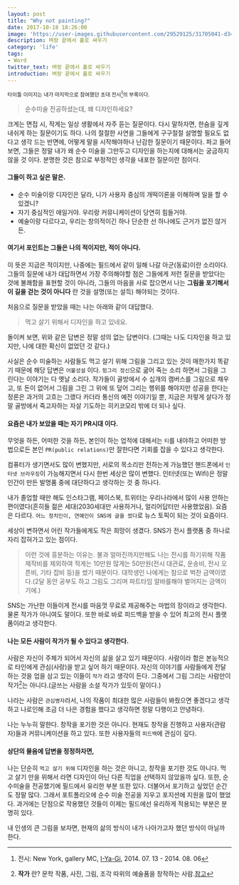 ```yaml
---
layout: post
title: "Why not painting?"
date: 2017-10-18 18:26:00
image: 'https://user-images.githubusercontent.com/29529125/31705041-d344fc48-b41e-11e7-8c8a-c599a103b2e2.jpg'
description: 벼랑 끝에서 홀로 싸우기
category: 'life'
tags:
- Word
twitter_text: 벼랑 끝에서 홀로 싸우기
introduction: 벼랑 끝에서 홀로 싸우기
---
```

<sup>타이틀 이미지는 내가 마지막으로 참여했던 초대 전시[^mc-gallery]의 부록이다. </sup>

> 순수미술 전공하셨는데, 왜 디자인하세요? 

크게는 면접 시, 작게는 일상 생활에서 자주 듣는 질문이다. 
다시 말하자면, 한숨을 깊게 내쉬게 하는 질문이기도 하다. 
나의 절절한 사연을 그들에게 구구절절 설명할 필요도 없다고 생각 드는 반면에, 어떻게 말을 시작해야하나 난감한 질문이기 때문이다.
파고 들어보면, 그들은 정말 내가 왜 순수 미술을 그만두고 디자인을 하는지에 대해서는 궁금하지 않을 것 이다.
분명한 것은 참으로 부정적인 생각을 내포한 질문이란 점이다.

#### 그들이 하고 싶은 말은.
- 순수 미술이랑 디자인은 달라, 니가 사용자 중심의 개떡이론을 이해하며 일을 할 수 있겠니?
- 자기 중심적인 애일거야. 우리랑 커뮤니케이션이 당연히 힘들거야.
- 예술이랑 다르다고, 우리는 창의적이긴 하나 단순한 선 하나에도 근거가 없진 않거든.

#### 여기서 포인트는 그들은 나의 적이지만, 적이 아니다. 
이 뜻은 지금은 적이지만, 나중에는 필드에서 같이 일해 나갈 아군(동료)이란 소리이다.
그들의 질문에 내가 대답하면서 가장 주의해야할 점은 그들에게 저런 질문을 받았다는 것에 불쾌함을 표현할 것이 아니라, 그들의 마음을 사로 잡으면서 나는 **그림을 포기해서 이 길을 걷는 것이 아니다** 란 것을 설명(또는 설득) 해야되는 것이다.

처음으로 질문을 받았을 때는 나는 아래와 같이 대답했다.
> 먹고 살기 위해서 디자인을 하고 있네요.

돌이켜 보면, 위와 같은 답변은 정말 성의 없는 답변이다. (그때는 나도 디자인을 하고 있지만, 나에 대한 확신이 없었던 것 같다.)

사실은 순수 미술하는 사람들도 먹고 살기 위해 그림을 그리고 있는 것이 매한가지 똑같기 때문에 해당 답변은 `어불성설` 이다. `헝그리 정신`으로 굶어 죽는 소리 하면서 그림을 그린다는 이야기는 다 옛날 소리다. 작가들이 골방에서 수 십개의 캠버스를 그림으로 채우고, 또 돈이 없어서 그림을 그린 그 위에 또 덮어 그리는 행위를 해야지만 성공을 한다는 정론은 과거의 고흐는 그랬다 카더라 통신의 예전 이야기일 뿐, 지금은 저렇게 살다가 정말 골방에서 죽고자하는 자살 기도하는 히키코모리 밖에 더 되나 싶다.

#### 요즘은 내가 보았을 때는 자기 PR시대 이다. 
무엇을 하든, 어떠한 것을 하든, 본인이 하는 업적에 대해서는 `티`를 내야하고 어떠한 방법으로든 본인 `PR(public relations)`만 잘한다면 기회를 잡을 수 있다고 생각한다. 

컴퓨터가 생기면서도 많이 변했지만, 서로의 목소리만 전하는게 가능했던 핸드폰에서 `인터넷 브라우징`이 가능해지면서 다시 한번 세상은 많이 변했다. 인터넷(또는 Wifi)은 정말 인간이 만든 발명품 중에 대단하다고 생각하는 것 중 하나다. 

내가 졸업할 때만 해도 인스타그램, 페이스북, 트위터는 우리나라에서 많이 사용 안하는 편이였다(흔히들 젊은 세대(2030세대만 사용하거나, 얼리어답터만 사용했었음). 요즘은 다르다. `어느 정치인이, 연예인이 SNS에 글을 썼다`로 뉴스 토픽이 되는 것이 요즘이다.

세상이 변하면서 어린 작가들에게도 작은 희망이 생겼다. SNS가 전시 플랫폼 중 하나로 자리 잡혀가고 있는 점이다. 

> 이런 것에 흥분하는 이유는. 불과 얼마진까지만해도 나는 전시를 하기위해 작품 제작비를 제외하여 적게는 10만원 많게는 50만원(전시 대관료, 운송비, 전시 오픈비, 기타 잡비 등)을 썼기 때문이다. 대학생인 나에게는 참으로 벅찬 금액이였다.(2달 동안 공부도 하고 그림도 그리며 파트타임 알바를해야 벌어지는 금액이기에.)

SNS는 가난한 이들이게 전시를 마음껏 무료로 제공해주는 마법의 장이라고 생각한다. 물론 작가가 아니여도 말이다. 또한 바로 바로 피드백을 받을 수 있어 최고의 전시 플랫폼이라고 생각한다.

#### 나는 모든 사람이 작가가 될 수 있다고 생각한다. 
사람은 자신이 주체가 되어서 자신의 삶을 살고 있기 때문이다. 사람이라 함은 본능적으로 타인에게 관심(사랑)을 받고 싶어 하기 때문이다. 자신의 이야기를 사람들에게 전달하는 것을 업을 삼고 있는 이들이 `작가` 라고 생각이 든다. 그중에서 그림 그리는 사람만이 작가[^writer]는 아니다.(글쓰는 사람을 소설 작가가 있듯이 말이다.)

나라는 사람은 `관심병자`라서, 나의 작품이 최대한 많은 사람들이 봐줬으면 좋겠다고 생각하고 나로인해 조금 더 나은 경험을 했다고 생각하면 정말 다행이고 안녕하다.

나는 누누히 말한다. 창작을 포기한 것은 아니다. 현재도 창작을 진행하고 사용자(관람자)들과 커뮤니케이션을 하고 있다. 또한 사용자들의 `피드백`에 관심이 깊다.

#### 상단의 물음에 답변을 정정하자면, 
나는 단순히 `먹고 살기 위해` 디자인을 하는 것은 아니고, 창작을 포기한 것도 아니다. 먹고 살기 만을 위해서 라면 디자인이 아닌 다른 직업을 선택하지 않았을까 싶다. 또한, 순수미술을 전공했기에 필드에서 유리한 부분 또한 있다. 더불어서 포기하고 싶었던 순간도 정말 많다. 그래서 포트폴리오에 순수 미술 전공을 지우고 포지션에 지원을 많이 했었다. 과거에는 단점으로 작용했던 것들이 이제는 필드에선 유리하게 적용되는 부분은 분명히 있다.

내 인생의 큰 그림을 보자면, 현재의 삶의 방식이 내가 나아가고자 했던 방식이 아닐까 한다.



[^writer]: **작가** 란? 문학 작품, 사진, 그림, 조각 따위의 예술품을 창작하는 사람.[참고](http://krdic.naver.com/detail.nhn?docid=31904000)
[^mc-gallery]: 전시: New York, gallery MC, [I-Ya-Gi](http://www.gallerymc.org/h/i-ya-gi-that-connote-you-and-me/), 2014. 07. 13 - 2014. 08. 06
